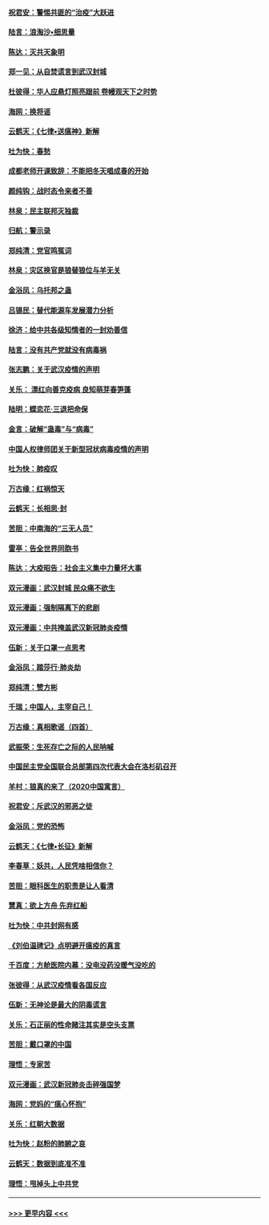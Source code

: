 #### [祝君安：警惕共匪的“治疫”大跃进](../pages/nsc993/n11876084.md?t=02180831) 
#### [陆言：浪淘沙•细思量](../pages/nsc993/n11876071.md?t=02180831) 
#### [陈达：灭共天象明](../pages/nsc993/n11876063.md?t=02180831) 
#### [郑一见：从自焚谎言到武汉封城](../pages/nsc993/n11875621.md?t=02180831) 
#### [杜彼得：华人应悬灯照亮跟前 卷幔观天下之时势](../pages/nsc993/n11874822.md?t=02180831) 
#### [海网：换将谣](../pages/nsc993/n11873712.md?t=02180831) 
#### [云鹤天：《七律▪送瘟神》新解](../pages/nsc993/n11873598.md?t=02180831) 
#### [吐为快：春愁](../pages/nsc993/n11872801.md?t=02180831) 
#### [成都老师开课致辞：不能把冬天唱成春的开始](../pages/nsc993/n11872653.md?t=02180831) 
#### [颜纯钩：战时态令来者不善](../pages/nsc993/n11872011.md?t=02180831) 
#### [林泉：民主联邦灭独裁](../pages/nsc993/n11870998.md?t=02180831) 
#### [归航：警示录](../pages/nsc993/n11870963.md?t=02180831) 
#### [郑纯清：党官鸣冤词](../pages/nsc993/n11870938.md?t=02180831) 
#### [林泉：灾区换官是狼替狼位与羊无关](../pages/nsc993/n11870896.md?t=02180831) 
#### [金浴凤：乌托邦之蛊](../pages/nsc993/n11870879.md?t=02180831) 
#### [吕锡民：替代能源车发展潜力分析](../pages/nsc993/n11870656.md?t=02180831) 
#### [徐济：给中共各级知情者的一封劝善信](../pages/nsc993/n11868561.md?t=02180831) 
#### [陆言：没有共产党就没有病毒祸](../pages/nsc993/n11868232.md?t=02180831) 
#### [张志鹏：关于武汉疫情的声明](../pages/nsc993/n11867182.md?t=02180831) 
#### [关乐： 漂红向善克疫病 良知萌芽春笋蓬](../pages/nsc993/n11865710.md?t=02180831) 
#### [陆明：蝶恋花‧三退把命保](../pages/nsc993/n11865673.md?t=02180831) 
#### [金言：破解“蛊毒”与“病毒”](../pages/nsc993/n11864103.md?t=02180831) 
#### [中国人权律师团关于新型冠状病毒疫情的声明](../pages/nsc993/n11864249.md?t=02180831) 
#### [吐为快：肺疫叹](../pages/nsc993/n11864027.md?t=02180831) 
#### [万古缘：红祸惊天](../pages/nsc993/n11864079.md?t=02180831) 
#### [云鹤天：长相思‧封](../pages/nsc993/n11864006.md?t=02180831) 
#### [苦胆：中南海的“三无人员”](../pages/nsc993/n11862997.md?t=02180831) 
#### [雷亭：告全世界同胞书](../pages/nsc993/n11862572.md?t=02180831) 
#### [陈达：大疫昭告：社会主义集中力量坏大事](../pages/nsc993/n11859419.md?t=02180831) 
#### [双元漫画：武汉封城 民众痛不欲生](../pages/nsc993/n11859287.md?t=02180831) 
#### [双元漫画：强制隔离下的悲剧](../pages/nsc993/n11859244.md?t=02180831) 
#### [双元漫画：中共掩盖武汉新冠肺炎疫情](../pages/nsc993/n11858249.md?t=02180831) 
#### [伍新：关于口罩一点思考](../pages/nsc993/n11859195.md?t=02180831) 
#### [金浴凤：踏莎行‧肺炎劫](../pages/nsc993/n11858227.md?t=02180831) 
#### [郑纯清：赞方彬](../pages/nsc993/n11856803.md?t=02180831) 
#### [千瑞；中国人，主宰自己！](../pages/nsc993/n11856793.md?t=02180831) 
#### [万古缘：真相歌谣（四首）](../pages/nsc993/n11856263.md?t=02180831) 
#### [武振荣：生死存亡之际的人民呐喊](../pages/nsc993/n11856256.md?t=02180831) 
#### [中国民主党全国联合总部第四次代表大会在洛杉矶召开](../pages/nsc993/n11856344.md?t=02180831) 
#### [羊村：狼真的来了（2020中国寓言）](../pages/nsc993/n11856229.md?t=02180831) 
#### [祝君安：斥武汉的邪恶之徒](../pages/nsc993/n11855861.md?t=02180831) 
#### [金浴凤：党的恐怖](../pages/nsc993/n11855849.md?t=02180831) 
#### [云鹤天：《七律▪长征》新解](../pages/nsc993/n11855479.md?t=02180831) 
#### [李春草：妖共，人民凭啥相信你？](../pages/nsc993/n11855196.md?t=02180831) 
#### [苦胆：眼科医生的职责是让人看清](../pages/nsc993/n11853840.md?t=02180831) 
#### [慧真：欲上方舟 先弃红船](../pages/nsc993/n11853483.md?t=02180831) 
#### [吐为快：中共封网有感](../pages/nsc993/n11852575.md?t=02180831) 
#### [《刘伯温碑记》点明避开瘟疫的真言](../pages/nsc993/n11852128.md?t=02180831) 
#### [千百度：方舱医院内幕：没电没药没暖气没吃的](../pages/nsc993/n11850211.md?t=02180831) 
#### [张彼得：从武汉疫情看各国反应](../pages/nsc993/n11850102.md?t=02180831) 
#### [伍新：无神论是最大的阴毒谎言](../pages/nsc993/n11846129.md?t=02180831) 
#### [关乐：石正丽的性命赌注其实是空头支票](../pages/nsc993/n11846109.md?t=02180831) 
#### [苦胆：戴口罩的中国](../pages/nsc993/n11845576.md?t=02180831) 
#### [理悟：专家苦](../pages/nsc993/n11845564.md?t=02180831) 
#### [双元漫画：武汉新冠肺炎击碎强国梦](../pages/nsc993/n11843320.md?t=02180831) 
#### [海网：党妈的“瘟心怀抱”](../pages/nsc993/n11840740.md?t=02180831) 
#### [关乐：红朝大数据](../pages/nsc993/n11840675.md?t=02180831) 
#### [吐为快：赵粉的肺腑之哀](../pages/nsc993/n11840618.md?t=02180831) 
#### [云鹤天：数据到底准不准](../pages/nsc993/n11840325.md?t=02180831) 
#### [理悟：甩掉头上中共党](../pages/nsc993/n11838826.md?t=02180831) 

----
#### [ >>> 更早内容 <<< ](../indexes/nsc993-earlier.md)
